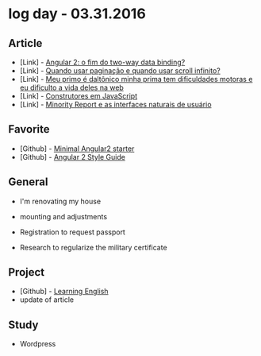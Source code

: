 # log day - 03.31.2016


## Article 

- \[Link\] - [Angular 2: o fim do two-way data binding?](http://blog.caelum.com.br/angular-2-o-fim-do-two-way-data-binding/) 
- \[Link\] - [Quando usar paginação e quando usar scroll infinito?](http://arquiteturadeinformacao.com/usabilidade/quando-usar-paginacao-e-quando-user-scroll-infinito/)
- \[Link\] - [Meu primo é daltônico minha prima tem dificuldades motoras e eu dificulto a vida deles na web](https://medium.com/@marcobrunobr/meu-primo-%C3%A9-dalt%C3%B4nico-minha-prima-tem-dificuldades-motoras-e-eu-dificulto-a-vida-deles-na-web-d54e83c2c559#.os3m6brpa)
- \[Link\] - [Construtores em JavaScript](http://blog.alura.com.br/construtores-em-javascript/)
- \[Link\] - [Minority Report e as interfaces naturais de usuário](http://blog.caelum.com.br/nui-interface-natural-de-usuario/)


## Favorite

- \[Github\] - [Minimal Angular2 starter](https://github.com/cebor/ng2-start)
- \[Github\] - [Angular 2 Style Guide](http://mgechev.github.io/angular2-style-guide/)


## General

- I'm renovating my house
 - mounting and adjustments

- Registration to request passport

- Research to regularize the military certificate


## Project

- \[Github\] - [Learning English](https://github.com/descco/donotgiveup.github.io)
 - update of article


## Study

- Wordpress
